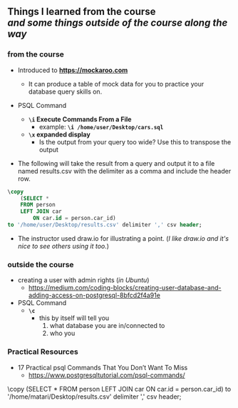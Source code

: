 ## Things I learned from the course<br>_and some things outside of the course along the way_

### from the course
- Introduced to **https://mockaroo.com**
    - It can produce a table of mock data for you to practice your database query skills on.
- PSQL Command
    - **`\i` Execute Commands From a File**
        - example: **`\i /home/user/Desktop/cars.sql`**
    - **`\x` expanded display**
        - Is the output from your query too wide? Use this to transpose the output

- The following will take the result from a query and output it to a file named results.csv with the delimiter as a comma and include the header row.
```sql
\copy 
    (SELECT *
    FROM person
    LEFT JOIN car
        ON car.id = person.car_id) 
to '/home/user/Desktop/results.csv' delimiter ',' csv header; 
```


- The instructor used draw.io for illustrating a point. (_I like draw.io and it's nice to see others using it too._)


### outside the course
- creating a user with admin rights (_in Ubuntu_)
    - https://medium.com/coding-blocks/creating-user-database-and-adding-access-on-postgresql-8bfcd2f4a91e
- PSQL Command
    - **`\c`**
        - this by itself will tell you  
            1. what database you are in/connected to 
            2. who you 

### Practical Resources
- 17 Practical psql Commands That You Don’t Want To Miss
    - https://www.postgresqltutorial.com/psql-commands/


\copy 
    (SELECT *
    FROM person
    LEFT JOIN car
        ON car.id = person.car_id) 
to '/home/matari/Desktop/results.csv' delimiter ',' csv header; 
